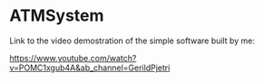 # ATMSystem

Link to the video demostration of the simple software built by me: 

https://www.youtube.com/watch?v=POMC1xgub4A&ab_channel=GerildPjetri
